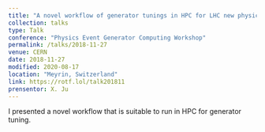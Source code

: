 ```yaml
---
title: "A novel workflow of generator tunings in HPC for LHC new physics searches"
collection: talks
type: Talk
conference: "Physics Event Generator Computing Workshop"
permalink: /talks/2018-11-27
venue: CERN
date: 2018-11-27
modified: 2020-08-17
location: "Meyrin, Switzerland"
link: https://rotf.lol/talk201811
prensentor: X. Ju
---
```


I presented a novel workflow that is suitable to run in HPC for generator tuning.
